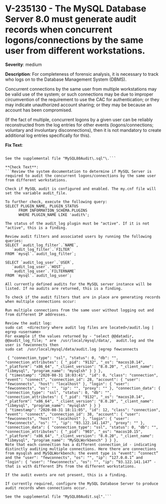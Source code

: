 # V-235130 - The MySQL Database Server 8.0 must generate audit records when concurrent logons/connections by the same user from different workstations.

**Severity**: medium

**Description**:
For completeness of forensic analysis, it is necessary to track who logs on to the Database Management System (DBMS).

Concurrent connections by the same user from multiple workstations may be valid use of the system; or such connections may be due to improper circumvention of the requirement to use the CAC for authentication; or they may indicate unauthorized account sharing; or they may be because an account has been compromised.

(If the fact of multiple, concurrent logons by a given user can be reliably reconstructed from the log entries for other events (logons/connections; voluntary and involuntary disconnections), then it is not mandatory to create additional log entries specifically for this).

**Fix Text**:
```If currently required, configure the MySQL Database Server to produce audit records when connections occur\.

See the supplemental file "MySQL80Audit\.sql"\.```

**Check Text**:
```Review the system documentation to determine if MySQL Server is required to audit the concurrent logons/connections by the same user from different workstations.

Check if MySQL audit is configured and enabled. The my.cnf file will set the variable audit_file.

To further check, execute the following query: 
SELECT PLUGIN_NAME, PLUGIN_STATUS
      FROM INFORMATION_SCHEMA.PLUGINS
      WHERE PLUGIN_NAME LIKE 'audit%';

The status of the audit_log plugin must be "active". If it is not "active", this is a finding.

Review audit filters and associated users by running the following queries:
SELECT `audit_log_filter`.`NAME`,
   `audit_log_filter`.`FILTER`
FROM `mysql`.`audit_log_filter`;

SELECT `audit_log_user`.`USER`,
   `audit_log_user`.`HOST`,
   `audit_log_user`.`FILTERNAME`
FROM `mysql`.`audit_log_user`;

All currently defined audits for the MySQL server instance will be listed. If no audits are returned, this is a finding.

To check if the audit filters that are in place are generating records when multiple connections occur:

Run multiple connections from the same user without logging out and from different IP addresses.

Review the audit log:
sudo cat  <directory where audit log files are located>/audit.log | egrep <username>
For example if the values returned by - "select @@datadir, @@audit_log_file; " are  /usr/local/mysql/data/,  audit.log and the user is fewconnects then
sudo cat  /usr/local/mysql/data/audit.log |egrep fewconnects

 { "connection_type": "ssl", "status": 0, "db": "", "connection_attributes": { "_pid": "9132", "_os": "macos10.14", "_platform": "x86_64", "_client_version": "8.0.20", "_client_name": "libmysql", "program_name": "mysqlsh" } } },
{ "timestamp": "2020-08-31 18:03:41", "id": 0, "class": "connection", "event": "connect", "connection_id": 28, "account": { "user": "fewconnects", "host": "localhost" }, "login": { "user": "fewconnects", "os": "", "ip": "", "proxy": "" }, "connection_data": { "connection_type": "ssl", "status": 0, "db": "", "connection_attributes": { "_pid": "9132", "_os": "macos10.14", "_platform": "x86_64", "_client_version": "8.0.20", "_client_name": "libmysql", "program_name": "mysqlsh" } } }
{ "timestamp": "2020-08-31 18:11:05", "id": 12, "class": "connection", "event": "connect", "connection_id": 38, "account": { "user": "fewconnects", "host": "localhost" }, "login": { "user": "fewconnects", "os": "", "ip": "93.122.141.147", "proxy": "" }, "connection_data": { "connection_type": "ssl", "status": 0, "db": "", "connection_attributes": { "_pid": "903", "_os": "macos10.15", "_platform": "x86_64", "_client_version": "8.0.20", "_client_name": "libmysql", "program_name": "MySQLWorkbench" } } },
Note that each connection has a different connection_id - indicating distinctly auditing multiple connections. Here there are connections from mysqlsh and MySQLWorkbench; the event type is "event": “connect” and the "user": "fewconnects", "os": "", "ip": “127.0.0.1” and "login": { "user": "fewconnects", "os": "", "ip": “93.122.141.147” - that is with different IPs from the different workstations.

If the audit events are not present, this is a finding.

If currently required, configure the MySQL Database Server to produce audit records when connections occur.

See the supplemental file "MySQL80Audit.sql".```
